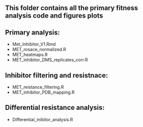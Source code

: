 ## This folder contains all the primary fitness analysis code and figures plots 
   
## Primary analysis:
-  Met_Inhibitor_V1.Rmd
-  MET_rosace_normalized.R
-  MET_heatmaps.R
-  MET_inhibitor_DMS_replicates_corr.R

## Inhibitor filtering and resistnace:  
- MET_reistance_filtering.R
- MET_inhibitor_PDB_mapping.R

## Differential resistance analysis: 
- Differential_inibitor_analysis.R
